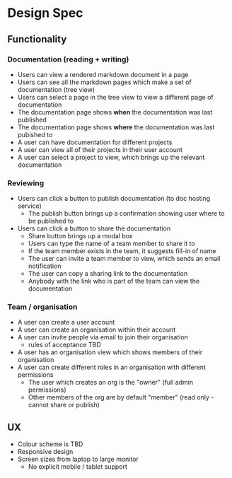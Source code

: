 # Design Spec

## Functionality

### Documentation (reading + writing)

* Users can view a rendered markdown document in a page
* Users can see all the markdown pages which make a set of documentation (tree view)
* Users can select a page in the tree view to view a different page of documentation
* The documentation page shows **when** the documentation was last published
* The documentation page shows **where** the documentation was last pubished to
* A user can have documentation for different projects
* A user can view all of their projects in their user account
* A user can select a project to view, which brings up the relevant documentation

### Reviewing

* Users can click a button to publish documentation (to doc hosting service)
  * The publish button brings up a confirmation showing user where to be published to
* Users can click a button to share the documentation
  * Share button brings up a modal box
  * Users can type the name of a team member to share it to
  * If the team member exists in the team, it suggests fill-in of name
  * The user can invite a team member to view, which sends an email notification
  * The user can copy a sharing link to the documentation
  * Anybody with the link who is part of the team can view the documentation

### Team / organisation

* A user can create a user account
* A user can create an organisation within their account
* A user can invite people via email to join their organisation
  * rules of acceptance TBD
* A user has an organisation view which shows members of their organisation
* A user can create different roles in an organisation with different permissions
  * The user which creates an org is the "owner" (full admin permissions)
  * Other members of the org are by default "member" (read only - cannot share or publish)

## UX

* Colour scheme is TBD
* Responsive design
* Screen sizes from laptop to large monitor
  * No explicit mobile / tablet support
